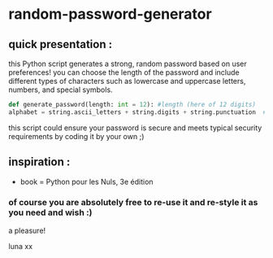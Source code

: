 # random-password-generator 

## quick presentation : 

this Python script generates a strong, random password based on user preferences!
you can choose the length of the password and include different types of characters such as lowercase and uppercase letters, numbers, and special symbols.

```python
def generate_password(length: int = 12): #length (here of 12 digits)
alphabet = string.ascii_letters + string.digits + string.punctuation  #types of characters
```
this script could ensure your password is secure and meets typical security requirements by coding it by your own ;)

## inspiration :

- book = Python pour les Nuls, 3e édition 

### of course you are absolutely free to re-use it and re-style it as you need and wish :)

a pleasure!

luna xx

